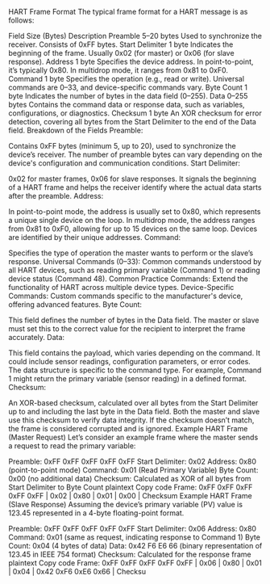HART Frame Format
The typical frame format for a HART message is as follows:

Field	Size (Bytes)	Description
Preamble	5–20 bytes	Used to synchronize the receiver. Consists of 0xFF bytes.
Start Delimiter	1 byte	Indicates the beginning of the frame. Usually 0x02 (for master) or 0x06 (for slave response).
Address	1 byte	Specifies the device address. In point-to-point, it’s typically 0x80. In multidrop mode, it ranges from 0x81 to 0xF0.
Command	1 byte	Specifies the operation (e.g., read or write). Universal commands are 0–33, and device-specific commands vary.
Byte Count	1 byte	Indicates the number of bytes in the data field (0–255).
Data	0–255 bytes	Contains the command data or response data, such as variables, configurations, or diagnostics.
Checksum	1 byte	An XOR checksum for error detection, covering all bytes from the Start Delimiter to the end of the Data field.
Breakdown of the Fields
Preamble:

Contains 0xFF bytes (minimum 5, up to 20), used to synchronize the device’s receiver. The number of preamble bytes can vary depending on the device's configuration and communication conditions.
Start Delimiter:

0x02 for master frames, 0x06 for slave responses. It signals the beginning of a HART frame and helps the receiver identify where the actual data starts after the preamble.
Address:

In point-to-point mode, the address is usually set to 0x80, which represents a unique single device on the loop.
In multidrop mode, the address ranges from 0x81 to 0xF0, allowing for up to 15 devices on the same loop. Devices are identified by their unique addresses.
Command:

Specifies the type of operation the master wants to perform or the slave’s response.
Universal Commands (0–33): Common commands understood by all HART devices, such as reading primary variable (Command 1) or reading device status (Command 48).
Common Practice Commands: Extend the functionality of HART across multiple device types.
Device-Specific Commands: Custom commands specific to the manufacturer's device, offering advanced features.
Byte Count:

This field defines the number of bytes in the Data field. The master or slave must set this to the correct value for the recipient to interpret the frame accurately.
Data:

This field contains the payload, which varies depending on the command. It could include sensor readings, configuration parameters, or error codes.
The data structure is specific to the command type. For example, Command 1 might return the primary variable (sensor reading) in a defined format.
Checksum:

An XOR-based checksum, calculated over all bytes from the Start Delimiter up to and including the last byte in the Data field.
Both the master and slave use this checksum to verify data integrity. If the checksum doesn’t match, the frame is considered corrupted and is ignored.
Example HART Frame (Master Request)
Let’s consider an example frame where the master sends a request to read the primary variable:

Preamble: 0xFF 0xFF 0xFF 0xFF 0xFF
Start Delimiter: 0x02
Address: 0x80 (point-to-point mode)
Command: 0x01 (Read Primary Variable)
Byte Count: 0x00 (no additional data)
Checksum: Calculated as XOR of all bytes from Start Delimiter to Byte Count
plaintext
Copy code
Frame: 0xFF 0xFF 0xFF 0xFF 0xFF | 0x02 | 0x80 | 0x01 | 0x00 | Checksum
Example HART Frame (Slave Response)
Assuming the device’s primary variable (PV) value is 123.45 represented in a 4-byte floating-point format.

Preamble: 0xFF 0xFF 0xFF 0xFF 0xFF
Start Delimiter: 0x06
Address: 0x80
Command: 0x01 (same as request, indicating response to Command 1)
Byte Count: 0x04 (4 bytes of data)
Data: 0x42 F6 E6 66 (binary representation of 123.45 in IEEE 754 format)
Checksum: Calculated for the response frame
plaintext
Copy code
Frame: 0xFF 0xFF 0xFF 0xFF 0xFF | 0x06 | 0x80 | 0x01 | 0x04 | 0x42 0xF6 0xE6 0x66 | Checksu